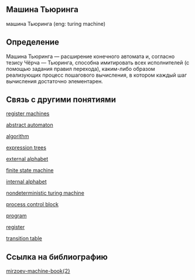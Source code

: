 ## Машина Тьюринга 
машина Тьюринга  (eng: turing machine) 

## Определение
Машина Тьюринга — расширение конечного автомата и, согласно тезису Чёрча — Тьюринга, способна имитировать всех исполнителей (с помощью задания правил перехода), каким-либо образом реализующих процесс пошагового вычисления, в котором каждый шаг вычисления достаточно элементарен.

## Связь с другими понятиями

[register machines](https://github.com/vernikkkkkkkkkkkkkkkkkkk/concept/blob/main/virtual%20machines/register%20machines/register%20machines.md)

[abstract automaton](https://github.com/vernikkkkkkkkkkkkkkkkkkk/concept/blob/main/virtual%20machines/register%20machines/abstract%20automaton.md)

[algorithm](https://github.com/vernikkkkkkkkkkkkkkkkkkk/concept/blob/main/virtual%20machines/register%20machines/algorithm.md)

[expression trees](https://github.com/vernikkkkkkkkkkkkkkkkkkk/concept/blob/main/virtual%20machines/register%20machines/expression%20trees.md)

[external alphabet](https://github.com/vernikkkkkkkkkkkkkkkkkkk/concept/blob/main/virtual%20machines/register%20machines/external%20alphabet.md)

[finite state machine](https://github.com/vernikkkkkkkkkkkkkkkkkkk/concept/blob/main/virtual%20machines/register%20machines/finite%20state%20machine.md)

[internal alphabet](https://github.com/vernikkkkkkkkkkkkkkkkkkk/concept/blob/main/virtual%20machines/register%20machines/internal%20alphabet.md)

[nondeterministic turing machine](https://github.com/vernikkkkkkkkkkkkkkkkkkk/concept/blob/main/virtual%20machines/register%20machines/nondeterministic%20turing%20machine.md)

[process control block](https://github.com/vernikkkkkkkkkkkkkkkkkkk/concept/blob/main/virtual%20machines/register%20machines/process%20control%20block.md)

[program](https://github.com/vernikkkkkkkkkkkkkkkkkkk/concept/blob/main/virtual%20machines/register%20machines/program.md)

[register](https://github.com/vernikkkkkkkkkkkkkkkkkkk/concept/blob/main/virtual%20machines/register%20machines/register.md)

[transition table](https://github.com/vernikkkkkkkkkkkkkkkkkkk/concept/blob/main/virtual%20machines/register%20machines/transition%20table.md)

## Cсылка на библиографию

[mirzoev-machine-book{2}](https://github.com/vernikkkkkkkkkkkkkkkkkkk/concept/blob/main/bibliography/register%20machines/mirzoev-machine-book%7B2%7D.md)

